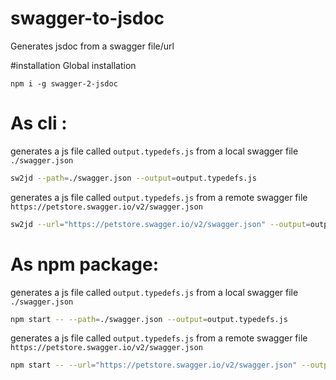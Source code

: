 # swagger-to-jsdoc
Generates jsdoc from a swagger file/url


#installation
Global installation
```
npm i -g swagger-2-jsdoc
```

# As cli :

generates a js file called `output.typedefs.js` from a local swagger file `./swagger.json`

```bash
sw2jd --path=./swagger.json --output=output.typedefs.js
```

generates a js file called `output.typedefs.js` from a remote swagger file `https://petstore.swagger.io/v2/swagger.json`

```bash
sw2jd --url="https://petstore.swagger.io/v2/swagger.json" --output=output.typedefs.js
```

# As npm package:

generates a js file called `output.typedefs.js` from a local swagger file `./swagger.json`

```bash
npm start -- --path=./swagger.json --output=output.typedefs.js
```

generates a js file called `output.typedefs.js` from a remote swagger file `https://petstore.swagger.io/v2/swagger.json`

```bash
npm start -- --url="https://petstore.swagger.io/v2/swagger.json" --output=output.typedefs.js
```
